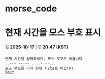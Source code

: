 # morse_code
# 현재 시간을 모스 부호 표시
<!-- MORSE_TIME_START -->
🗓️ **2025-10-17** | ⏰ **20:47 (KST)**

```
현재 시간을 입력하세요. 모스 부호로 바꿉니다
..--- ----- ....- --...
모스 부호를 다시 현재 시간으로 바꿉니다
2047
```
<!-- MORSE_TIME_END -->
